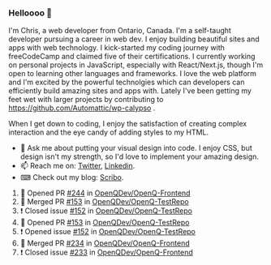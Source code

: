 ### Helloooo 👋

I'm Chris, a web developer from Ontario, Canada. I'm a self-taught developer pursuing a career in web dev. I enjoy building beautiful sites and apps with web technology.
I kick-started my coding journey with freeCodeCamp and claimed five of their certifications.  I currently working on personal projects in JavaScript, especially with React/Next.js, though I'm open to learning other languages and frameworks. I love the web platform and I'm excited by the powerful technolgies which can developers can efficiently build amazing sites and apps with. Lately I've been getting my feet wet with larger projects by contributing to https://github.com/Automattic/wp-calypso .

When I get down to coding, I enjoy the satisfaction of creating complex interaction and the eye candy of adding styles to my HTML. 

- 💬 Ask me about putting your visual design into code. I enjoy CSS, but design isn't my strength, so I'd love to implement your amazing design.
- 📫 Reach me on: [Twitter](https://twitter.com/Christo28120856), [Linkedin](https://www.linkedin.com/in/christopher-stevers-07b9a5204/).
- ⌨ Check out my blog: [Scribo](https://christopherstevers.cf).
<!--
**Christopher-Stevers/Christopher-Stevers** is a ✨ _special_ ✨ repository because its `README.md` (this file) appears on your GitHub profile.

Here are some ideas to get you started:

- 🔭 I’m currently working on ...
- 🌱 I’m currently learning ...
- 👯 I’m looking to collaborate on ...
- 🤔 I’m looking for help with ...
- 😄 Pronouns: ...
- ⚡ Fun fact: ...
-->

<!--START_SECTION:activity-->
1. 💪 Opened PR [#244](https://github.com/OpenQDev/OpenQ-Frontend/pull/244) in [OpenQDev/OpenQ-Frontend](https://github.com/OpenQDev/OpenQ-Frontend)
2. 🎉 Merged PR [#153](https://github.com/OpenQDev/OpenQ-TestRepo/pull/153) in [OpenQDev/OpenQ-TestRepo](https://github.com/OpenQDev/OpenQ-TestRepo)
3. ❗️ Closed issue [#152](https://github.com/OpenQDev/OpenQ-TestRepo/issues/152) in [OpenQDev/OpenQ-TestRepo](https://github.com/OpenQDev/OpenQ-TestRepo)
4. 💪 Opened PR [#153](https://github.com/OpenQDev/OpenQ-TestRepo/pull/153) in [OpenQDev/OpenQ-TestRepo](https://github.com/OpenQDev/OpenQ-TestRepo)
5. ❗️ Opened issue [#152](https://github.com/OpenQDev/OpenQ-TestRepo/issues/152) in [OpenQDev/OpenQ-TestRepo](https://github.com/OpenQDev/OpenQ-TestRepo)
6. 🎉 Merged PR [#234](https://github.com/OpenQDev/OpenQ-Frontend/pull/234) in [OpenQDev/OpenQ-Frontend](https://github.com/OpenQDev/OpenQ-Frontend)
7. ❗️ Closed issue [#233](https://github.com/OpenQDev/OpenQ-Frontend/issues/233) in [OpenQDev/OpenQ-Frontend](https://github.com/OpenQDev/OpenQ-Frontend)
<!--END_SECTION:activity-->
